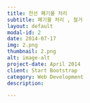 ```yaml
---
title: 전선 폐기물 처리
subtitle: 폐기물 처리 , 철거
layout: default
modal-id: 2
date: 2014-07-17
img: 2.png
thumbnail: 2.png
alt: image-alt
project-date: April 2014
client: Start Bootstrap
category: Web Development
description:

---
```

